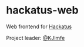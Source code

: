 hackatus-web
============

Web frontend for [Hackatus](https://github.com/secreek/hackatus)

Project leader: [@KJlmfe](https://github.com/KJlmfe)
